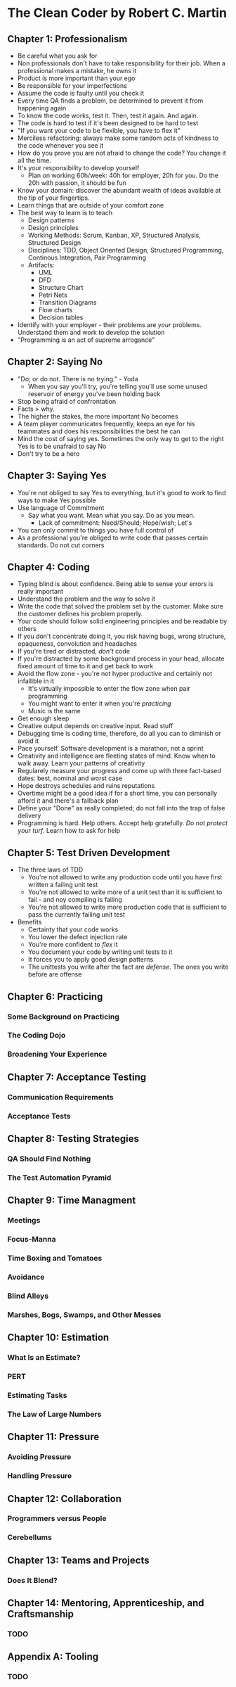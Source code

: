 # The Clean Coder by Robert C. Martin
## Chapter 1: Professionalism
* Be careful what you ask for
* Non professionals don't have to take responsibility for their job. When a professional makes a mistake, he owns it
* Product is more important than your ego
* Be responsible for your imperfections
* Assume the code is faulty until you check it
* Every time QA finds a problem, be determined to prevent it from happening again
* To know the code works, test it. Then, test it again. And again.
* The code is hard to test if it's been designed to be hard to test
* "If you want your code to be flexible, you have to flex it"
* Merciless refactoring: always make some random acts of kindness to the code whenever you see it
* How do you prove you are not afraid to change the code? You change it all the time.
* It's your responsibility to develop yourself
   * Plan on working 60h/week: 40h for employer, 20h for you. Do the 20h with passion, it should be fun
* Know your domain: discover the abundant wealth of ideas available at the tip of your fingertips. 
* Learn things that are outside of your comfort zone
* The best way to learn is to teach
   * Design patterns
   * Design principles
   * Working Methods: Scrum, Kanban, XP, Structured Analysis, Structured Design
   * Disciplines: TDD, Object Oriented Design, Structured Programming, Continous Integration, Pair Programming
   * Artifacts: 
      * UML
      * DFD
      * Structure Chart
      * Petri Nets
      * Transition Diagrams
      * Flow charts
      * Decision tables
* Identify with your employer - their problems are *your* problems. Understand them and work to develop the solution
* "Programming is an act of supreme arrogance"
## Chapter 2: Saying No
* "Do; or do not. There is no trying." - Yoda
   * When you say you'll try, you're telling you'll use some unused reservoir of energy you've been holding back
* Stop being afraid of confrontation
* Facts > why. 
* The higher the stakes, the more important No becomes
* A team player communicates frequently, keeps an eye for his teammates and does his responsibilities the best he can
* Mind the cost of saying yes. Sometimes the only way to get to the right Yes is to be unafraid to say No
* Don't try to be a hero
## Chapter 3: Saying Yes
* You're not obliged to say Yes to everything, but it's good to work to find ways to make Yes possible
* Use language of Commitment
   * Say what you want. Mean what you say. Do as you mean.
      * Lack of commitment: Need/Should; Hope/wish; Let's
* You can only commit to things you have full control of
* As a professional you're obliged to write code that passes certain standards. Do not cut corners
## Chapter 4: Coding
* Typing blind is about confidence. Being able to sense your errors is really important
* Understand the problem and the way to solve it
* Write the code that solved the problem set by the customer. Make sure the customer defines his problem properly.
* Your code should follow solid engineering principles and be readable by others
* If you don't concentrate doing it, you risk having bugs, wrong structure, opaqueness, convolution and headaches
* If you're tired or distracted, *don't* code
* If you're distracted by some background process in your head, allocate fixed amount of time to it and get back to work
* Avoid the flow zone - you're not hyper productive and certainly not infallible in it
   * It's virtually impossible to enter the flow zone when pair programming
   * You might want to enter it when you're *practicing*
   * Music is the same
* Get enough sleep
* Creative output depends on creative input. Read stuff
* Debugging time is coding time, therefore, do all you can to diminish or avoid it
* Pace yourself. Software development is a marathon, not a sprint
* Creativity and intelligence are fleeting states of mind. Know when to walk away. Learn your patterns of creativity
* Regularely measure your progress and come up with three fact-based dates: best, nominal and worst case
* Hope destroys schedules and ruins reputations
* Overtime might be a good idea if for a short time, you can personally afford it and there's a fallback plan
* Define your "Done" as really completed; do not fall into the trap of false delivery
* Programming is hard. Help others. Accept help gratefully. *Do not protect your turf*. Learn how to ask for help
## Chapter 5: Test Driven Development
* The three laws of TDD
	* You're not allowed to write any production code until you have first written a failing unit test
	* You're not allowed to write more of a unit test than it is sufficient to fail - and noy compiling is failing
	* You're not allowed to write more production code that is sufficient to pass the currently failing unit test
* Benefits
	* Certainty that your code works
	* You lower the defect injection rate
	* You're more confident to *flex* it
	* You document your code by writing unit tests to it
	* It forces you to apply good design patterns
	* The unittests you write after the fact are *defense*. The ones you write before are offense
## Chapter 6: Practicing
### Some Background on Practicing
### The Coding Dojo
### Broadening Your Experience
## Chapter 7: Acceptance Testing
### Communication Requirements
### Acceptance Tests
## Chapter 8: Testing Strategies
### QA Should Find Nothing
### The Test Automation Pyramid
## Chapter 9: Time Managment
### Meetings
### Focus-Manna
### Time Boxing and Tomatoes
### Avoidance
### Blind Alleys
### Marshes, Bogs, Swamps, and Other Messes
## Chapter 10: Estimation
### What Is an Estimate?
### PERT
### Estimating Tasks
### The Law of Large Numbers
## Chapter 11: Pressure
### Avoiding Pressure
### Handling Pressure
## Chapter 12: Collaboration
### Programmers versus People
### Cerebellums
## Chapter 13: Teams and Projects
### Does It Blend?
## Chapter 14: Mentoring, Apprenticeship, and Craftsmanship
### TODO
## Appendix A: Tooling
### TODO

